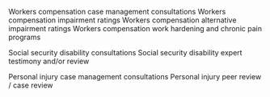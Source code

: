 Workers compensation case management consultations
Workers compensation impairment ratings
Workers compensation alternative impairment ratings
Workers compensation work hardening and chronic pain programs

Social security disability consultations
Social security disability expert testimony and/or review

Personal injury case management consultations
Personal injury peer review / case review
